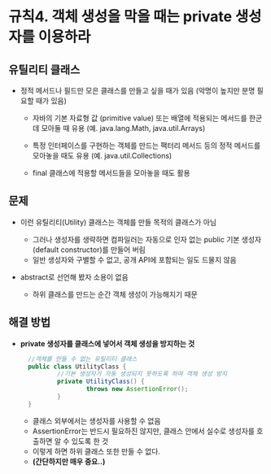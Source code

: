 # 규칙4. 객체 생성을 막을 때는 private 생성자를 이용하라

##  유틸리티 클래스

- 정적 메서드나 필드만 모은 클래스를 만들고 싶을 때가 있음 (악명이 높지만 분명 필요할 때가 있음)

  - 자바의 기본 자료형 값 (primitive value) 또는 배열에 적용되는 메서드를 한군데 모아둘 때 유용 (예. java.lang.Math, java.util.Arrays)

  - 특정 인터페이스를 구현하는 객체를 만드는 팩터리 메서드 등의 정적 메서드를 모아놓을 때도 유용 (예. java.util.Collections)

  - final 클래스에 적용할 메서드들을 모아놓을 때도 활용

    

## 문제

- 이런 유틸리티(Utility) 클래스는 객체를 만들 목적의 클래스가 아님

  - 그러나 생성자를 생략하면 컴파일러는 자동으로 인자 없는 public 기본 생성자 (default constructor)를 만들어 버림
  - 일반 생성자와 구별할 수 없고, 공개 API에 포함되는 일도 드물지 않음

- abstract로 선언해 봤자 소용이 없음

  - 하위 클래스를 만드는 순간 객체 생성이 가능해지기 때문

    

## 해결 방법

- **private 생성자를 클래스에 넣어서 객체 생성을 방지하는 것**

  ```java
    //객체를 만들 수 없는 유틸리티 클래스
    public class UtilityClass {
    		//기본 생성자가 자동 생성되지 못하도록 하여 객체 생성 방지
    		private UtilityClass() {
    				throws new AssertionError();
    		}
    }
  ```

  - 클래스 외부에서는 생성자를 사용할 수 없음
  - AssertionError는 반드시 필요하진 않지만, 클래스 안에서 실수로 생성자를 호출하면 알 수 있도록 한 것
  - 이렇게 하면 하위 클래스 또한 만들 수 없다.
  - **(간단하지만 매우 중요..)**